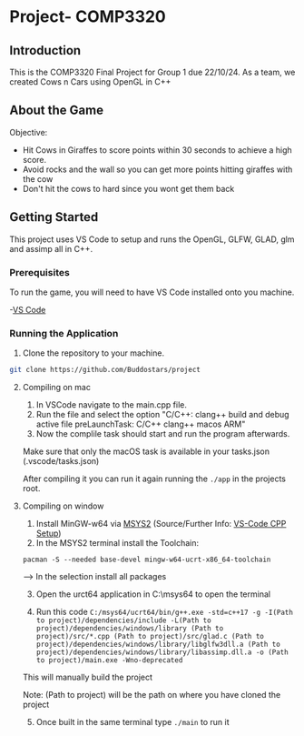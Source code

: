 # Project- COMP3320

## Introduction
This is the COMP3320 Final Project for Group 1 due 22/10/24. As a team, we created Cows n Cars using OpenGL in C++ 
## About the Game
Objective:
- Hit Cows in Giraffes to score points within 30 seconds to achieve a high score.   
- Avoid rocks and the wall so you can get more points hitting giraffes with the cow
- Don't hit the cows to hard since you wont get them back
## Getting Started

This project uses VS Code to setup and runs the OpenGL, GLFW, GLAD, glm and assimp all in C++.

### Prerequisites
To run the game, you will need to have VS Code installed onto you machine.

-[VS Code](https://code.visualstudio.com)

### Running the Application

1. Clone the repository to your machine.

```bash
git clone https://github.com/Buddostars/project

```
2.  Compiling on mac

    1. In VSCode navigate to the main.cpp file.
    2. Run the file and select the option "C/C++: clang++ build and debug active file preLaunchTask: C/C++ clang++ macos ARM"
    3. Now the complile task should start and run the program afterwards.

    Make sure that only the macOS task is available in your tasks.json (.vscode/tasks.json)

    After compiling it you can run it again running the `./app` in the projects root.

3. Compiling on window

    1. Install MinGW-w64 via [MSYS2](https://github.com/msys2/msys2-installer/releases/download/2024-01-13/msys2-x86_64-20240113.exe) (Source/Further Info: [VS-Code CPP Setup](https://code.visualstudio.com/docs/cpp/config-mingw))
    2. In the MSYS2 terminal install the Toolchain:
    
    `pacman -S --needed base-devel mingw-w64-ucrt-x86_64-toolchain`
    
    --> In the selection install all packages

    3. Open the urct64 application in C:\msys64 to open the terminal

    4. Run this code
    `C:/msys64/ucrt64/bin/g++.exe -std=c++17 -g -I(Path to project)/dependencies/include -L(Path to project)/dependencies/windows/library (Path to project)/src/*.cpp (Path to project)/src/glad.c (Path to project)/dependencies/windows/library/libglfw3dll.a (Path to project)/dependencies/windows/library/libassimp.dll.a -o (Path to project)/main.exe -Wno-deprecated`

    This will manually build the project

    Note: (Path to project) will be the path on where you have cloned the project

    5. Once built in the same terminal type `./main` to run it 